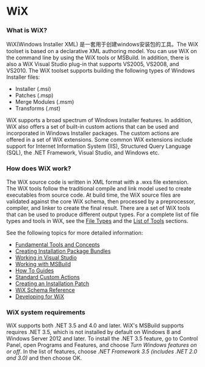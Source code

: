 # WiX

### What is WiX?

WiX(Windows Installer XML)  是一套用于创建windows安装包的工具。The WiX toolset is based on a declarative XML authoring model. You can use WiX on the command line by using the WiX tools or MSBuild. In addition, there is also a WiX Visual Studio plug-in that supports VS2005, VS2008, and VS2010. The WiX toolset supports building the following types of Windows Installer files:

- Installer (.msi)
- Patches (.msp)
- Merge Modules (.msm)
- Transforms (.mst)

WiX supports a broad spectrum of Windows Installer features. In addition, WiX also offers a set of built-in custom actions that can be used and incorporated in Windows Installer packages. The custom actions are offered in a set of WiX extensions. Some common WiX extensions include support for Internet Information System (IIS), Structured Query Language (SQL), the .NET Framework, Visual Studio, and Windows etc.

### How does WiX work?

The WiX source code is written in XML format with a .wxs file extension. The WiX tools follow the traditional compile and link model used to create executables from source code. At build time, the WiX source files are validated against the core WiX schema, then processed by a preprocessor, compiler, and linker to create the final result. There are a set of WiX tools that can be used to produce different output types. For a complete list of file types and tools in WiX, see the [File Types](others/wix3/overview/files.html) and the [List of Tools](others/wix3/overview/alltools.html) sections.

See the following topics for more detailed information:

- [Fundamental Tools and Concepts](others/wix3/overview/index.html)
- [Creating Installation Package Bundles](others/wix3/bundle/index.html)
- [Working in Visual Studio](others/wix3/votive/index.html)
- [Working with MSBuild](others/wix3/msbuild/index.html)
- [How To Guides](others/wix3/howtos/index.html)
- [Standard Custom Actions](others/wix3/customactions/index.html)
- [Creating an Installation Patch](others/wix3/patching/index.html)
- [WiX Schema Reference](others/wix3/xsd/index.html)
- [Developing for WiX](others/wix3/wixdev/index.html)

### WiX system requirements

WiX supports both .NET 3.5 and 4.0 and later. WiX's MSBuild supports requires .NET 3.5, which is not installed by default on Windows 8 and Windows Server 2012 and later. To install the .NET 3.5 feature, go to Control Panel, open Programs and Features, and choose *Turn Windows features on or off*. In the list of features, choose *.NET Framework 3.5 (includes .NET 2.0 and 3.0)* and then choose OK.
